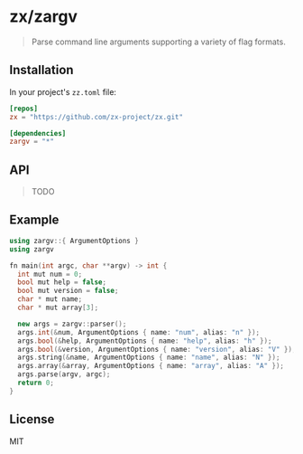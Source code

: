zx/zargv
========

> Parse command line arguments supporting a variety of flag formats.

## Installation

In your project's `zz.toml` file:

```toml
[repos]
zx = "https://github.com/zx-project/zx.git"

[dependencies]
zargv = "*"
```

## API

> TODO

## Example

```c++
using zargv::{ ArgumentOptions }
using zargv

fn main(int argc, char **argv) -> int {
  int mut num = 0;
  bool mut help = false;
  bool mut version = false;
  char * mut name;
  char * mut array[3];

  new args = zargv::parser();
  args.int(&num, ArgumentOptions { name: "num", alias: "n" });
  args.bool(&help, ArgumentOptions { name: "help", alias: "h" });
  args.bool(&version, ArgumentOptions { name: "version", alias: "V" });
  args.string(&name, ArgumentOptions { name: "name", alias: "N" });
  args.array(&array, ArgumentOptions { name: "array", alias: "A" });
  args.parse(argv, argc);
  return 0;
}
```

## License

MIT

[curl]: ../curl
